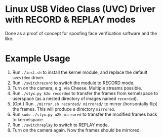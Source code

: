 # Linux USB Video Class (UVC) Driver with RECORD & REPLAY modes

Done as a proof of concept for spoofing face verification software and the like.

# Example Usage

1. Run `./inst.sh` to install the kernel module, and replace the default `uvcvideo` driver.
2. Run `./switchrecord` to switch the module to RECORD mode.
3. Turn on the camera, e.g. via Cheese. Multiple streams possible.
4. Run `./styx.py k2u recorded` to transfer the frames from kernelspace to userspace (as a nested directory of images named `recorded`).
5. (Opt.) Run `./mirror.sh recorded/ mirrored/` to mirror (horisontally flip) the frames. This will produce a directory `mirrored`.
6. Run `sudo ./styx.py u2k mirrored` to transfer the modified frames back to kernelspace.
7. Run `./switchreplay` to switch to REPLAY mode.
3. Turn on the camera again. Now the frames should be mirrored.
